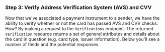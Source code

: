 ### Step 3: Verify Address Verification System (AVS)  and CVV

Now that we've associated a payment instrument to a sender, we have the ability to verify whether or not the card has passed AVS and CVV checks. How? By making a request to the `Verifications` endpoint. The returned `Verification` resource returns a set of general attributes and details about the card in question (e.g. card type, issuer information). Below you'll see a number of fields and the potential responses.
